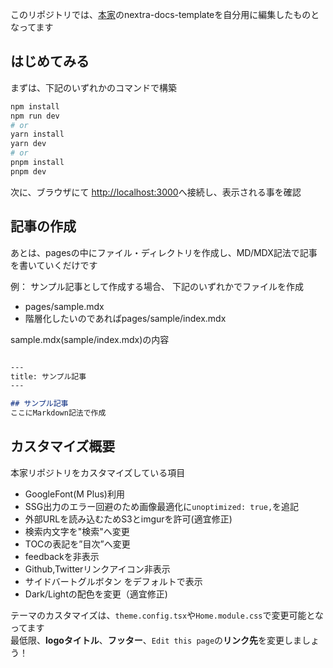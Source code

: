このリポジトリでは、[本家](https://github.com/shuding/nextra-docs-template)のnextra-docs-templateを自分用に編集したものとなってます

## はじめてみる

まずは、下記のいずれかのコマンドで構築

```bash
npm install
npm run dev
# or
yarn install
yarn dev
# or
pnpm install
pnpm dev
```


次に、ブラウザにて [http://localhost:3000](http://localhost:3000)へ接続し、表示される事を確認 

## 記事の作成
あとは、pagesの中にファイル・ディレクトリを作成し、MD/MDX記法で記事を書いていくだけです

例： 
サンプル記事として作成する場合、 下記のいずれかでファイルを作成

- pages/sample.mdx
- 階層化したいのであればpages/sample/index.mdx

sample.mdx(sample/index.mdx)の内容
```markdown

---
title: サンプル記事
---

## サンプル記事
ここにMarkdown記法で作成
```

## カスタマイズ概要
本家リポジトリをカスタマイズしている項目
- GoogleFont(M Plus)利用
- SSG出力のエラー回避のため画像最適化に`unoptimized: true,`を追記
- 外部URLを読み込むためS3とimgurを許可(適宜修正)
- 検索内文字を"検索"へ変更
- TOCの表記を”目次”へ変更
- feedbackを非表示
- Github,Twitterリンクアイコン非表示
- サイドバートグルボタン をデフォルトで表示
- Dark/Lightの配色を変更（適宜修正)

テーマのカスタマイズは、`theme.config.tsx`や`Home.module.css`で変更可能となってます  
最低限、**logoタイトル**、**フッター**、`Edit this page`の**リンク先**を変更しましょう！